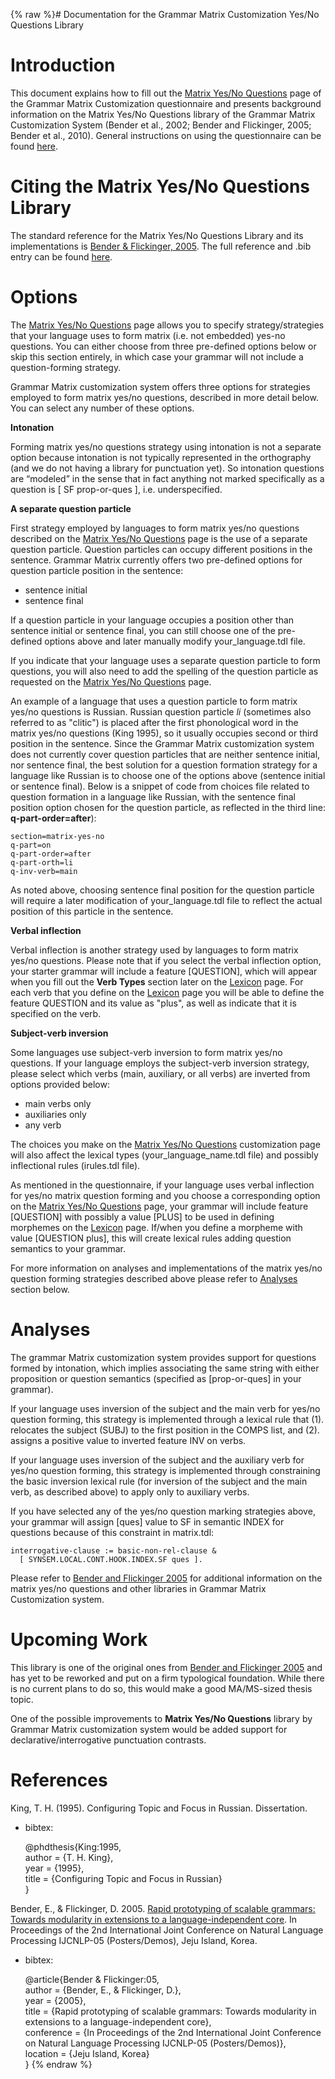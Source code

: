 {% raw %}# Documentation for the Grammar Matrix Customization Yes/No Questions Library

# Introduction

This document explains how to fill out the [Matrix Yes/No
Questions](http://www.delph-in.net/matrix/customize/matrix.cgi?subpage=matrix-yes-no)
page of the Grammar Matrix Customization questionnaire and presents
background information on the Matrix Yes/No Questions library of the
Grammar Matrix Customization System (Bender et al., 2002; Bender and
Flickinger, 2005; Bender et al., 2010). General instructions on using
the questionnaire can be found
[here](/MatrixDocTop#General_instructions_on_how_to_use_the_questionnaire).

# Citing the Matrix Yes/No Questions Library

The standard reference for the Matrix Yes/No Questions Library and its
implementations is [Bender & Flickinger,
2005](http://faculty.washington.edu/ebender/papers/modules05.pdf). The
full reference and .bib entry can be found
[here](https://github.com/delph-in/docs/wiki/MatrixDoc_YesNoQ#references).

# Options

The [Matrix Yes/No
Questions](http://www.delph-in.net/matrix/customize/matrix.cgi?subpage=matrix-yes-no)
page allows you to specify strategy/strategies that your language uses
to form matrix (i.e. not embedded) yes-no questions. You can either
choose from three pre-defined options below or skip this section
entirely, in which case your grammar will not include a question-forming
strategy.

Grammar Matrix customization system offers three options for strategies
employed to form matrix yes/no questions, described in more detail
below. You can select any number of these options.

**Intonation**

Forming matrix yes/no questions strategy using intonation is not a
separate option because intonation is not typically represented in the
orthography (and we do not having a library for punctuation yet). So
intonation questions are “modeled” in the sense that in fact anything
not marked specifically as a question is \[ SF prop-or-ques \], i.e.
underspecified.

**A separate question particle**

First strategy employed by languages to form matrix yes/no questions
described on the [Matrix Yes/No
Questions](http://www.delph-in.net/matrix/customize/matrix.cgi?subpage=matrix-yes-no)
page is the use of a separate question particle. Question particles can
occupy different positions in the sentence. Grammar Matrix currently
offers two pre-defined options for question particle position in the
sentence:

- sentence initial  
- sentence final  

If a question particle in your language occupies a position other than
sentence initial or sentence final, you can still choose one of the
pre-defined options above and later manually modify your\_language.tdl
file.

If you indicate that your language uses a separate question particle to
form questions, you will also need to add the spelling of the question
particle as requested on the [Matrix Yes/No
Questions](http://www.delph-in.net/matrix/customize/matrix.cgi?subpage=matrix-yes-no)
page.

An example of a language that uses a question particle to form matrix
yes/no questions is Russian. Russian question particle *li* (sometimes
also referred to as "clitic") is placed after the first phonological
word in the matrix yes/no questions (King 1995), so it usually occupies
second or third position in the sentence. Since the Grammar Matrix
customization system does not currently cover question particles that
are neither sentence initial, nor sentence final, the best solution for
a question formation strategy for a language like Russian is to choose
one of the options above (sentence initial or sentence final). Below is
a snippet of code from choices file related to question formation in a
language like Russian, with the sentence final position option chosen
for the question particle, as reflected in the third line:
**q-part-order=after**):

    section=matrix-yes-no
    q-part=on
    q-part-order=after
    q-part-orth=li
    q-inv-verb=main

As noted above, choosing sentence final position for the question
particle will require a later modification of your\_language.tdl file to
reflect the actual position of this particle in the sentence.  

**Verbal inflection**

Verbal inflection is another strategy used by languages to form matrix
yes/no questions. Please note that if you select the verbal inflection
option, your starter grammar will include a feature \[QUESTION\], which
will appear when you fill out the **Verb Types** section later on the
[Lexicon](http://www.delph-in.net/matrix/customize/matrix.cgi?subpage=lexicon)
page. For each verb that you define on the
[Lexicon](http://www.delph-in.net/matrix/customize/matrix.cgi?subpage=lexicon)
page you will be able to define the feature QUESTION and its value as
"plus", as well as indicate that it is specified on the verb.  

**Subject-verb inversion**

Some languages use subject-verb inversion to form matrix yes/no
questions. If your language employs the subject-verb inversion strategy,
please select which verbs (main, auxiliary, or all verbs) are inverted
from options provided below:

- main verbs only  
- auxiliaries only  
- any verb  

The choices you make on the [Matrix Yes/No
Questions](http://www.delph-in.net/matrix/customize/matrix.cgi?subpage=matrix-yes-no)
customization page will also affect the lexical types
(your\_language\_name.tdl file) and possibly inflectional rules
(irules.tdl file).

As mentioned in the questionnaire, if your language uses verbal
inflection for yes/no matrix question forming and you choose a
corresponding option on the [Matrix Yes/No
Questions](http://www.delph-in.net/matrix/customize/matrix.cgi?subpage=matrix-yes-no)
page, your grammar will include feature \[QUESTION\] with possibly a
value \[PLUS\] to be used in defining morphemes on the
[Lexicon](http://www.delph-in.net/matrix/customize/matrix.cgi?subpage=lexicon)
page. If/when you define a morpheme with value \[QUESTION plus\], this
will create lexical rules adding question semantics to your grammar.

For more information on analyses and implementations of the matrix
yes/no question forming strategies described above please refer to
[Analyses](/MatrixDoc/YesNoQ#Analyses) section below.

# Analyses

The grammar Matrix customization system provides support for questions
formed by intonation, which implies associating the same string with
either proposition or question semantics (specified as \[prop-or-ques\]
in your grammar).

If your language uses inversion of the subject and the main verb for
yes/no question forming, this strategy is implemented through a lexical
rule that (1). relocates the subject (SUBJ) to the first position in the
COMPS list, and (2). assigns a positive value to inverted feature INV on
verbs.

If your language uses inversion of the subject and the auxiliary verb
for yes/no question forming, this strategy is implemented through
constraining the basic inversion lexical rule (for inversion of the
subject and the main verb, as described above) to apply only to
auxiliary verbs.

If you have selected any of the yes/no question marking strategies
above, your grammar will assign \[ques\] value to SF in semantic INDEX
for questions because of this constraint in matrix.tdl:

    interrogative-clause := basic-non-rel-clause & 
      [ SYNSEM.LOCAL.CONT.HOOK.INDEX.SF ques ].

Please refer to [Bender and Flickinger
2005](http://faculty.washington.edu/ebender/papers/modules05.pdf) for
additional information on the matrix yes/no questions and other
libraries in Grammar Matrix Customization system.

# Upcoming Work

This library is one of the original ones from [Bender and Flickinger
2005](http://faculty.washington.edu/ebender/papers/modules05.pdf) and
has yet to be reworked and put on a firm typological foundation. While
there is no current plans to do so, this would make a good MA/MS-sized
thesis topic.

One of the possible improvements to **Matrix Yes/No Questions** library
by Grammar Matrix customization system would be added support for
declarative/interrogative punctuation contrasts.

# References

King, T. H. (1995). Configuring Topic and Focus in Russian.
Dissertation.

- bibtex:
  
  @phdthesis{King:1995,\
author = {T. H. King},\
year = {1995},\
title = {Configuring Topic and Focus in Russian}\
}

Bender, E., & Flickinger, D. 2005. [Rapid prototyping of scalable
grammars: Towards modularity in extensions to a language-independent
core](http://faculty.washington.edu/ebender/papers/modules05.pdf). In
Proceedings of the 2nd International Joint Conference on Natural
Language Processing IJCNLP-05 (Posters/Demos), Jeju Island, Korea.

- bibtex:
  
  @article{Bender & Flickinger:05,\
author = {Bender, E., & Flickinger, D.},\
year = {2005},\
title = {Rapid prototyping of scalable grammars: Towards modularity
in extensions to a language-independent core},\
conference = {In Proceedings of the 2nd International Joint
Conference on Natural Language Processing IJCNLP-05
(Posters/Demos)},\
location = {Jeju Island, Korea}\
}
{% endraw %}